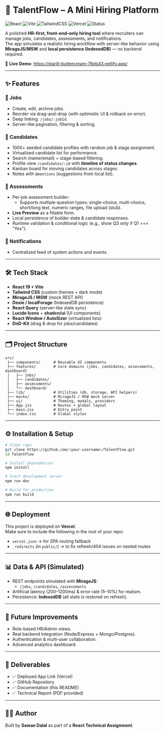 # 🌟 TalentFlow – A Mini Hiring Platform

![React](https://img.shields.io/badge/React-19-blue?logo=react)
![Vite](https://img.shields.io/badge/Vite-frontend-blueviolet?logo=vite&logoColor=white)
![TailwindCSS](https://img.shields.io/badge/TailwindCSS-styling-38B2AC?logo=tailwind-css&logoColor=white)
![Vercel](https://img.shields.io/badge/Deployed_on-Vercel-black?logo=vercel)
![Status](https://img.shields.io/badge/Status-Active-success)

A polished **HR-first, front-end–only hiring tool** where recruiters can manage jobs, candidates, assessments, and notifications.  
The app simulates a realistic hiring workflow with server-like behavior using **MirageJS/MSW** and **local persistence (IndexedDB)** — no backend required.

🔗 **Live Demo**: https://starlit-buttercream-76eb43.netlify.app/

---

## ✨ Features

### 🏢 Jobs
- Create, edit, archive jobs.
- Reorder via drag-and-drop (with optimistic UI & rollback on error).
- Deep linking: `/jobs/:jobId`.
- Server-like pagination, filtering & sorting.

### 👥 Candidates
- 1000+ seeded candidate profiles with random job & stage assignment.
- Virtualized candidate list for performance.
- Search (name/email) + stage-based filtering.
- Profile view `/candidates/:id` with **timeline of status changes**.
- Kanban board for moving candidates across stages.
- Notes with `@mentions` (suggestions from local list).

### 📑 Assessments
- Per-job assessment builder:
  - Supports multiple question types: single-choice, multi-choice, short/long text, numeric ranges, file upload (stub).
- **Live Preview** as a fillable form.
- Local persistence of builder state & candidate responses.
- Runtime validation & conditional logic (e.g., show Q3 only if Q1 === "Yes").

### 🔔 Notifications
- Centralized feed of system actions and events.

---

## 🛠️ Tech Stack

- **React 19 + Vite**
- **Tailwind CSS** (custom themes + dark mode)
- **MirageJS / MSW** (mock REST API)
- **Dexie / localForage** (IndexedDB persistence)
- **React Query** (server-like state sync)
- **Lucide Icons** + **shadcn/ui** (UI components)
- **React Window / AutoSizer** (virtualized lists)
- **DnD-Kit** (drag & drop for jobs/candidates)

---

## 🗂️ Project Structure

```
src/
 ├── components/      # Reusable UI components
 ├── features/        # Core domains (jobs, candidates, assessments, dashboard)
 │   ├── jobs/
 │   ├── candidates/
 │   ├── assessments/
 │   └── dashboard/
 ├── lib/             # Utilities (db, storage, API helpers)
 ├── mocks/           # MirageJS / MSW mock server
 ├── ui/              # Theming, modals, providers
 ├── App.jsx          # Routes + global layout
 ├── main.jsx         # Entry point
 └── index.css        # Global styles
```

---

## ⚙️ Installation & Setup

```bash
# Clone repo
git clone https://github.com/<your-username>/TalentFlow.git
cd TalentFlow

# Install dependencies
npm install

# Start development server
npm run dev

# Build for production
npm run build
```

---

## 🌐 Deployment

This project is deployed on **Vercel**.  
Make sure to include the following in the root of your repo:

- `vercel.json` → for SPA routing fallback
- `_redirects` (in `public/`) → to fix refresh/404 issues on nested routes

---

## 📊 Data & API (Simulated)

- REST endpoints simulated with **MirageJS**:
  - `/jobs`, `/candidates`, `/assessments`
- Artificial latency (200–1200ms) & error rate (5–10%) for realism.
- Persistence: **IndexedDB** (all state is restored on refresh).

---

## 🚀 Future Improvements
- Role-based HR/Admin views.
- Real backend integration (Node/Express + Mongo/Postgres).
- Authentication & multi-user collaboration.
- Advanced analytics dashboard.

---

## 📌 Deliverables
- ✅ Deployed App Link (Vercel)  
- ✅ GitHub Repository  
- ✅ Documentation (this README)  
- ✅ Technical Report (PDF provided)

---

## 🧑‍💻 Author
Built by **Sawan Dalal** as part of a **React Technical Assignment**.  
